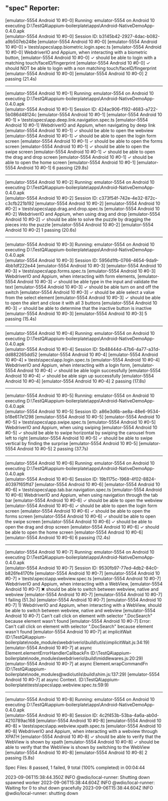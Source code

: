 ## "spec" Reporter:

[emulator-5554 Android 10 #0-0] Running: emulator-5554 on Android 10 executing D:\TestQA\appium-boilerplate\apps\Android-NativeDemoApp-0.4.0.apk  
[emulator-5554 Android 10 #0-0] Session ID: b3145b42-2927-4dac-b082-a9b507eb248e
[emulator-5554 Android 10 #0-0]
[emulator-5554 Android 10 #0-0] » \tests\specs\app.biometric.login.spec.ts
[emulator-5554 Android 10 #0-0] WebdriverIO and Appium, when interacting with a biometric button,
[emulator-5554 Android 10 #0-0] ✓ should be able to login with a matching touch/faceID/fingerprint
[emulator-5554 Android 10 #0-0] ✓ should NOT be able to login with a non matching touch/faceID/fingerprint
[emulator-5554 Android 10 #0-0]
[emulator-5554 Android 10 #0-0] 2 passing (21.4s)

---

[emulator-5554 Android 10 #0-1] Running: emulator-5554 on Android 10 executing D:\TestQA\appium-boilerplate\apps\Android-NativeDemoApp-0.4.0.apk  
[emulator-5554 Android 10 #0-1] Session ID: 424ac906-f192-4683-a722-5b086d48124c
[emulator-5554 Android 10 #0-1]
[emulator-5554 Android 10 #0-1] » \tests\specs\app.deep.link.navigation.spec.ts
[emulator-5554 Android 10 #0-1] WebdriverIO and Appium, when navigating by deep link
[emulator-5554 Android 10 #0-1] ✓ should be able to open the webview
[emulator-5554 Android 10 #0-1] ✓ should be able to open the login form screen
[emulator-5554 Android 10 #0-1] ✓ should be able to open the forms screen
[emulator-5554 Android 10 #0-1] ✓ should be able to open the swipe screen
[emulator-5554 Android 10 #0-1] ✓ should be able to open the drag and drop screen
[emulator-5554 Android 10 #0-1] ✓ should be able to open the home screen
[emulator-5554 Android 10 #0-1]
[emulator-5554 Android 10 #0-1] 6 passing (29.8s)

---

[emulator-5554 Android 10 #0-2] Running: emulator-5554 on Android 10 executing D:\TestQA\appium-boilerplate\apps\Android-NativeDemoApp-0.4.0.apk  
[emulator-5554 Android 10 #0-2] Session ID: c373f54f-742e-4e32-872c-c3cfb221b192
[emulator-5554 Android 10 #0-2]
[emulator-5554 Android 10 #0-2] » \tests\specs\app.drag.and.drop.spec.ts
[emulator-5554 Android 10 #0-2] WebdriverIO and Appium, when using drag and drop
[emulator-5554 Android 10 #0-2] ✓ should be able to solve the puzzle by dragging the pieces into the puzzle
[emulator-5554 Android 10 #0-2]
[emulator-5554 Android 10 #0-2] 1 passing (20.6s)

---

[emulator-5554 Android 10 #0-3] Running: emulator-5554 on Android 10 executing D:\TestQA\appium-boilerplate\apps\Android-NativeDemoApp-0.4.0.apk  
[emulator-5554 Android 10 #0-3] Session ID: 5956d1fb-0766-4654-9da9-4bb1df222e44
[emulator-5554 Android 10 #0-3]
[emulator-5554 Android 10 #0-3] » \tests\specs\app.forms.spec.ts
[emulator-5554 Android 10 #0-3] WebdriverIO and Appium, when interacting with form elements,
[emulator-5554 Android 10 #0-3] ✓ should be able type in the input and validate the text
[emulator-5554 Android 10 #0-3] ✓ should be able turn on and off the switch
[emulator-5554 Android 10 #0-3] ✓ should be able select a value from the select element
[emulator-5554 Android 10 #0-3] ✓ should be able to open the alert and close it with all 3 buttons
[emulator-5554 Android 10 #0-3] ✓ should be able to determine that the inactive button is inactive
[emulator-5554 Android 10 #0-3]
[emulator-5554 Android 10 #0-3] 5 passing (15.4s)

---

[emulator-5554 Android 10 #0-4] Running: emulator-5554 on Android 10 executing D:\TestQA\appium-boilerplate\apps\Android-NativeDemoApp-0.4.0.apk  
[emulator-5554 Android 10 #0-4] Session ID: 5b48444d-47b6-4a77-a31d-dd882265dd52
[emulator-5554 Android 10 #0-4]
[emulator-5554 Android 10 #0-4] » \tests\specs\app.login.spec.ts
[emulator-5554 Android 10 #0-4] WebdriverIO and Appium, when interacting with a login form,
[emulator-5554 Android 10 #0-4] ✓ should be able login successfully
[emulator-5554 Android 10 #0-4] ✓ should be able sign up successfully
[emulator-5554 Android 10 #0-4]
[emulator-5554 Android 10 #0-4] 2 passing (17.8s)

---

[emulator-5554 Android 10 #0-5] Running: emulator-5554 on Android 10 executing D:\TestQA\appium-boilerplate\apps\Android-NativeDemoApp-0.4.0.apk  
[emulator-5554 Android 10 #0-5] Session ID: a86e3d6b-ae8a-48e6-9534-b18e617e1298
[emulator-5554 Android 10 #0-5]
[emulator-5554 Android 10 #0-5] » \tests\specs\app.swipe.spec.ts
[emulator-5554 Android 10 #0-5] WebdriverIO and Appium, when using swiping
[emulator-5554 Android 10 #0-5] ✓ should be able to swipe horizontal by swiping the carousel from left to right
[emulator-5554 Android 10 #0-5] ✓ should be able to swipe vertical by finding the surprise
[emulator-5554 Android 10 #0-5]
[emulator-5554 Android 10 #0-5] 2 passing (37.7s)

---

[emulator-5554 Android 10 #0-6] Running: emulator-5554 on Android 10 executing D:\TestQA\appium-boilerplate\apps\Android-NativeDemoApp-0.4.0.apk  
[emulator-5554 Android 10 #0-6] Session ID: 19b1175c-1968-4f02-8824-40397f65ffd7
[emulator-5554 Android 10 #0-6]
[emulator-5554 Android 10 #0-6] » \tests\specs\app.tab.bar.navigation.spec.ts
[emulator-5554 Android 10 #0-6] WebdriverIO and Appium, when using navigation through the tab bar
[emulator-5554 Android 10 #0-6] ✓ should be able to open the webview
[emulator-5554 Android 10 #0-6] ✓ should be able to open the login form screen
[emulator-5554 Android 10 #0-6] ✓ should be able to open the forms screen
[emulator-5554 Android 10 #0-6] ✓ should be able to open the swipe screen
[emulator-5554 Android 10 #0-6] ✓ should be able to open the drag and drop screen
[emulator-5554 Android 10 #0-6] ✓ should be able to open the home screen
[emulator-5554 Android 10 #0-6]
[emulator-5554 Android 10 #0-6] 6 passing (12.4s)

---

[emulator-5554 Android 10 #0-7] Running: emulator-5554 on Android 10 executing D:\TestQA\appium-boilerplate\apps\Android-NativeDemoApp-0.4.0.apk  
[emulator-5554 Android 10 #0-7] Session ID: 9530fb97-77ed-4db2-84c0-b826fe4170fe
[emulator-5554 Android 10 #0-7]
[emulator-5554 Android 10 #0-7] » \tests\specs\app.webview.spec.ts
[emulator-5554 Android 10 #0-7] WebdriverIO and Appium, when interacting with a WebView,
[emulator-5554 Android 10 #0-7] ✖ should be able to switch between webview, native and webview
[emulator-5554 Android 10 #0-7]
[emulator-5554 Android 10 #0-7] 1 failing (51.3s)
[emulator-5554 Android 10 #0-7]
[emulator-5554 Android 10 #0-7] 1) WebdriverIO and Appium, when interacting with a WebView, should be able to switch between webview, native and webview
[emulator-5554 Android 10 #0-7] Can't call click on element with selector ".DocSearch" because element wasn't found
[emulator-5554 Android 10 #0-7] Error: Can't call click on element with selector ".DocSearch" because element wasn't found
[emulator-5554 Android 10 #0-7] at implicitWait (D:\TestQA\appium-boilerplate\node_modules\webdriverio\build\utils\implicitWait.js:34:19)
[emulator-5554 Android 10 #0-7] at async Element.elementErrorHandlerCallbackFn (D:\TestQA\appium-boilerplate\node_modules\webdriverio\build\middlewares.js:20:29)
[emulator-5554 Android 10 #0-7] at async Element.wrapCommandFn (D:\TestQA\appium-boilerplate\node_modules\@wdio\utils\build\shim.js:137:29)
[emulator-5554 Android 10 #0-7] at async Context.<anonymous> (D:\TestQA\appium-boilerplate\tests\specs\app.webview.spec.ts:59:9)

---

[emulator-5554 Android 10 #0-8] Running: emulator-5554 on Android 10 executing D:\TestQA\appium-boilerplate\apps\Android-NativeDemoApp-0.4.0.apk  
[emulator-5554 Android 10 #0-8] Session ID: 4c2f453b-53ba-4a6a-ab0d-4210789ac168
[emulator-5554 Android 10 #0-8]
[emulator-5554 Android 10 #0-8] » \tests\specs\app.webview.xpath.spec.ts
[emulator-5554 Android 10 #0-8] WebdriverIO and Appium, when interacting with a webview through XPATH
[emulator-5554 Android 10 #0-8] ✓ should be able to verify that the WebView is shown by xpath
[emulator-5554 Android 10 #0-8] ✓ should be able to verify that the WebView is shown by switching to the WebView
[emulator-5554 Android 10 #0-8]
[emulator-5554 Android 10 #0-8] 2 passing (5.8s)

Spec Files: 8 passed, 1 failed, 9 total (100% completed) in 00:04:44

2023-09-06T15:38:44.350Z INFO @wdio/local-runner: Shutting down spawned worker
2023-09-06T15:38:44.604Z INFO @wdio/local-runner: Waiting for 0 to shut down gracefully
2023-09-06T15:38:44.604Z INFO @wdio/local-runner: shutting down

